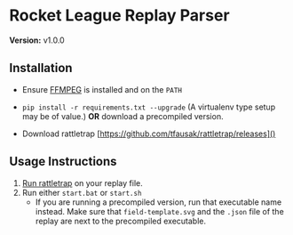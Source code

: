 # Rocket League Replay Parser

**Version:** v1.0.0

## Installation

* Ensure [FFMPEG](http://ffmpeg.org/download.html) is installed and on the `PATH`

* `pip install -r requirements.txt --upgrade`
(A virtualenv type setup may be of value.)
**OR** download a precompiled version.

* Download rattletrap 
[https://github.com/tfausak/rattletrap/releases]()

## Usage Instructions

1. [Run rattletrap](https://github.com/tfausak/rattletrap#replays) on your replay file.
2. Run either `start.bat` or `start.sh` 
    * If you are running a precompiled version, run that 
    executable name instead.  Make sure that `field-template.svg` 
    and the `.json` file of the replay are next to the precompiled executable.
